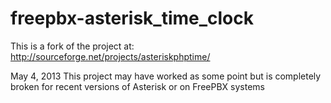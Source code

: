freepbx-asterisk_time_clock
===========================

This is a fork of the project at:
http://sourceforge.net/projects/asteriskphptime/

May 4, 2013 
This project may have worked as some point but is completely broken for recent versions of Asterisk or on FreePBX systems
